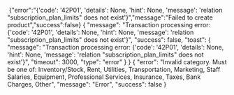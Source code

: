 
﻿
{"error":"{'code': '42P01', 'details': None, 'hint': None, 'message': 'relation \"subscription_plan_limits\" does not exist'}","message":"Failed to create product","success":false}
{
    "message": "Transaction processing error: {'code': '42P01', 'details': None, 'hint': None, 'message': 'relation \"subscription_plan_limits\" does not exist'}",
    "success": false,
    "toast": {
        "message": "Transaction processing error: {'code': '42P01', 'details': None, 'hint': None, 'message': 'relation \"subscription_plan_limits\" does not exist'}",
        "timeout": 3000,
        "type": "error"
    }
}
{
    "error": "Invalid category. Must be one of: Inventory/Stock, Rent, Utilities, Transportation, Marketing, Staff Salaries, Equipment, Professional Services, Insurance, Taxes, Bank Charges, Other",
    "message": "Error",
    "success": false
}